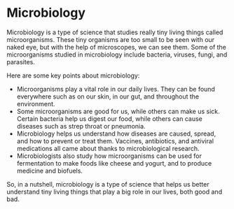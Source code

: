 # Microbiology

Microbiology is a type of science that studies really tiny living things called microorganisms. These tiny organisms are too small to be seen with our naked eye, but with the help of microscopes, we can see them. Some of the microorganisms studied in microbiology include bacteria, viruses, fungi, and parasites. 

Here are some key points about microbiology:

* Microorganisms play a vital role in our daily lives. They can be found everywhere such as on our skin, in our gut, and throughout the environment.
* Some microorganisms are good for us, while others can make us sick. Certain bacteria help us digest our food, while others can cause diseases such as strep throat or pneumonia.
* Microbiology helps us understand how diseases are caused, spread, and how to prevent or treat them. Vaccines, antibiotics, and antiviral medications all came about thanks to microbiological research. 
* Microbiologists also study how microorganisms can be used for fermentation to make foods like cheese and yogurt, and to produce medicine and biofuels.

So, in a nutshell, microbiology is a type of science that helps us better understand tiny living things that play a big role in our lives, both good and bad.
